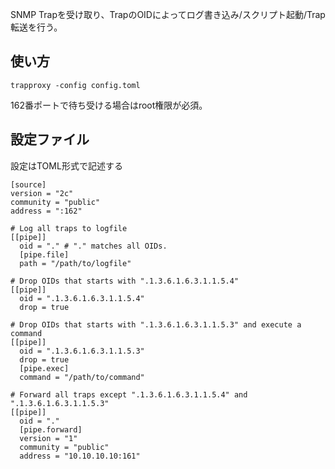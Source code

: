 SNMP Trapを受け取り、TrapのOIDによってログ書き込み/スクリプト起動/Trap転送を行う。

## 使い方
```
trapproxy -config config.toml
```

162番ポートで待ち受ける場合はroot権限が必須。

## 設定ファイル

設定はTOML形式で記述する

```
[source]
version = "2c"
community = "public"
address = ":162"

# Log all traps to logfile
[[pipe]]
  oid = "." # "." matches all OIDs.
  [pipe.file]
  path = "/path/to/logfile"

# Drop OIDs that starts with ".1.3.6.1.6.3.1.1.5.4"
[[pipe]]
  oid = ".1.3.6.1.6.3.1.1.5.4"
  drop = true

# Drop OIDs that starts with ".1.3.6.1.6.3.1.1.5.3" and execute a command
[[pipe]]
  oid = ".1.3.6.1.6.3.1.1.5.3"
  drop = true
  [pipe.exec]
  command = "/path/to/command"

# Forward all traps except ".1.3.6.1.6.3.1.1.5.4" and ".1.3.6.1.6.3.1.1.5.3"
[[pipe]]
  oid = "."
  [pipe.forward]
  version = "1"
  community = "public"
  address = "10.10.10.10:161"
```
